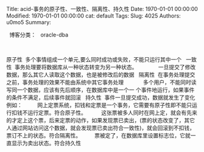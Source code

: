 Title: acid-事务的原子性、一致性、隔离性、持久性
Date: 1970-01-01 00:00:00
Modified: 1970-01-01 00:00:00
cat: default
Tags: 
Slug: 4025
Authors: u0mo5 
Summary: 


 
博客分类：
 
oracle-dba

 





原子性  多个事情组成一个单元,要么同时成功或失败，不能只运行其中一个
 
一致性  事务处理要将数据库从一种状态转变为另一种状态。
             一旦提交了修改数据，那么其它人读取这个数据，也是被修改后的数据
 
隔离性  在事务处理提交之前，事务处理的效果不能由系统中其它事务处理
            多个用户，不能同时读写同一个数据，应该有先后顺序，在数据库中是一个一 个事件地运行，如果事件的条件不满足，后续事件就回滚
 
持久性  事件一旦提交成功，数据就发生了变化
 
例如：
         网上定票系统，扣钱和定票是一个事务，它需要有原子性即不能只运行扣钱不运行定票。符合原子性。
         这张票被多人同时在网上定，就会有先来的才定上这个票，后来定票的动作，如果发现票已卖出，(票的状态改变了，其它人通过网站访问这个数据，就会发现票已卖出符合一致性)，就会回滚到不扣钱，票订不上的状态。符合隔离性。
        票被定了，在数据库里设置标志位，它就一直显示为卖出状态。符合持久性








